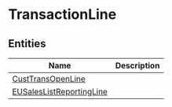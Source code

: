 
# TransactionLine


## Entities

|Name|Description|
|---|---|
|[CustTransOpenLine](CustTransOpenLine.cdm.json)||
|[EUSalesListReportingLine](EUSalesListReportingLine.cdm.json)||
